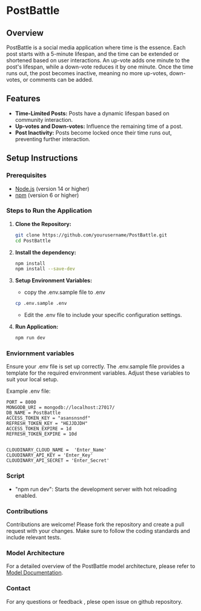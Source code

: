 # PostBattle

## Overview

PostBattle is a social media application where time is the essence. Each post starts with a 5-minute lifespan, and the time can be extended or shortened based on user interactions. An up-vote adds one minute to the post's lifespan, while a down-vote reduces it by one minute. Once the time runs out, the post becomes inactive, meaning no more up-votes, down-votes, or comments can be added.

## Features

- **Time-Limited Posts:** Posts have a dynamic lifespan based on community interaction.
- **Up-votes and Down-votes:** Influence the remaining time of a post.
- **Post Inactivity:** Posts become locked once their time runs out, preventing further interaction.

## Setup Instructions

### Prerequisites

- [Node.js](https://nodejs.org/) (version 14 or higher)
- [npm](https://www.npmjs.com/get-npm) (version 6 or higher)

### Steps to Run the Application

1. **Clone the Repository:**

   ```bash
   git clone https://github.com/yourusername/PostBattle.git
   cd PostBattle

   ```

2. **Install the dependency:**

   ```bash
   npm install
   npm install --save-dev

   ```

3. **Setup Environment Variables:**

   - copy the .env.sample file to .env

   ```bash
   cp .env.sample .env
   ```

   - Edit the .env file to include your specific configuration settings.

4. **Run Application:**
   ```bash
   npm run dev
   ```

### Enviornment variables

Ensure your .env file is set up correctly. The .env.sample file provides a template for the required environment variables. Adjust these variables to suit your local setup.

Example .env file:

```env
PORT = 8000
MONGODB_URI = mongodb://localhost:27017/
DB_NAME = PostBattle
ACCESS_TOKEN_KEY = "asansnsndf"
REFRESH_TOKEN_KEY = "HEJJDJDH"
ACCESS_TOKEN_EXPIRE = 1d
REFRESH_TOKEN_EXPIRE = 10d


CLOUDINARY_CLOUD_NAME =  'Enter_Name'
CLOUDINARY_API_KEY = 'Enter_Key'
CLOUDINARY_API_SECRET = 'Enter_Secret'

```

### Script

- "npm run dev": Starts the development server with hot reloading enabled.

### Contributions

Contributions are welcome! Please fork the repository and create a pull request with your changes. Make sure to follow the coding standards and include relevant tests.

### Model Architecture

For a detailed overview of the PostBattle model architecture, please refer to [Model Documentation](https://app.eraser.io/workspace/0qgAyQ8VgH2LFuNECX1d?origin=share).

### Contact

For any questions or feedback , plese open issue on github repository.
